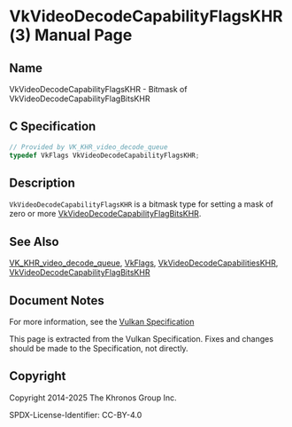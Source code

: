 # VkVideoDecodeCapabilityFlagsKHR(3) Manual Page

## Name

VkVideoDecodeCapabilityFlagsKHR - Bitmask of VkVideoDecodeCapabilityFlagBitsKHR



## [](#_c_specification)C Specification

```c++
// Provided by VK_KHR_video_decode_queue
typedef VkFlags VkVideoDecodeCapabilityFlagsKHR;
```

## [](#_description)Description

`VkVideoDecodeCapabilityFlagsKHR` is a bitmask type for setting a mask of zero or more [VkVideoDecodeCapabilityFlagBitsKHR](https://registry.khronos.org/vulkan/specs/latest/man/html/VkVideoDecodeCapabilityFlagBitsKHR.html).

## [](#_see_also)See Also

[VK\_KHR\_video\_decode\_queue](https://registry.khronos.org/vulkan/specs/latest/man/html/VK_KHR_video_decode_queue.html), [VkFlags](https://registry.khronos.org/vulkan/specs/latest/man/html/VkFlags.html), [VkVideoDecodeCapabilitiesKHR](https://registry.khronos.org/vulkan/specs/latest/man/html/VkVideoDecodeCapabilitiesKHR.html), [VkVideoDecodeCapabilityFlagBitsKHR](https://registry.khronos.org/vulkan/specs/latest/man/html/VkVideoDecodeCapabilityFlagBitsKHR.html)

## [](#_document_notes)Document Notes

For more information, see the [Vulkan Specification](https://registry.khronos.org/vulkan/specs/latest/html/vkspec.html#VkVideoDecodeCapabilityFlagsKHR)

This page is extracted from the Vulkan Specification. Fixes and changes should be made to the Specification, not directly.

## [](#_copyright)Copyright

Copyright 2014-2025 The Khronos Group Inc.

SPDX-License-Identifier: CC-BY-4.0